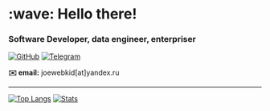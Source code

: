 <h1 align="left" id="dima-title">:wave: Hello there!</h1>
<h3 align="left">Software Developer, data engineer, enterpriser </h3>

[![GitHub](https://img.shields.io/badge/GitHub-100000?style=for-the-badge&logo=github&logoColor=white)](https://github.com/joewebkid)
[![Telegram](https://img.shields.io/badge/Telegram-2CA5E0?style=for-the-badge&logo=telegram&logoColor=white)](https://t.me/hesher92)


**✉️ email:** joewebkid[at]yandex.ru

---

[![Top Langs](https://github-readme-stats.vercel.app/api/top-langs/?username=joewebkid&layout=compact&langs_count=8&hide=jupyter_notebook)](https://github.com/anuraghazra/github-readme-stats)
[![Stats](https://github-readme-stats.vercel.app/api?username=joewebkid&count_private=true&include_all_commits=true&disable_animations=true&hide_rank=true&show_icons=true&custom_title=Stats&show_icons=true)](https://github.com/anuraghazra/github-readme-stats) 
